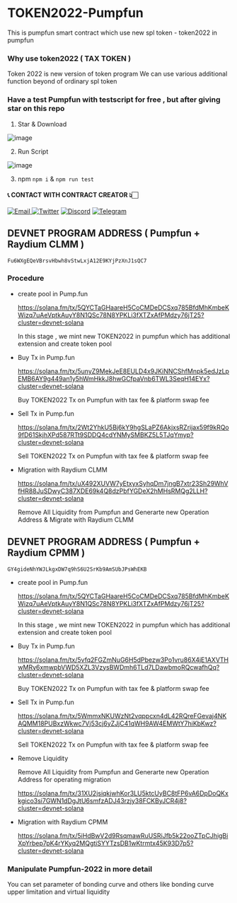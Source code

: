 # TOKEN2022-Pumpfun

This is pumpfun smart contract which use new spl token - token2022 in pumpfun

### Why use token2022 ( TAX TOKEN )

Token 2022 is new version of token program
We can use various additional function beyond of ordinary spl token

### Have a test Pumpfun with testscript for free , but after giving star on this repo

1. Star & Download

![image](https://github.com/user-attachments/assets/4c7353e3-94ec-4a84-9444-c33004fda96c)

2. Run Script

![image](https://github.com/user-attachments/assets/d5cd2c89-7ec0-43de-899b-e20e457993a1)

3. npm ```npm i``` & ```npm run test```


<h4> 📞 CONTACT WITH CONTRACT CREATOR 👆🏻 </h4>

<div style={{display : flex ; justify-content : space-evenly}}> 
    <a href="mailto:nakao95911@gmail.com" target="_blank">
        <img alt="Email"
        src="https://img.shields.io/badge/Email-00599c?style=for-the-badge&logo=gmail&logoColor=white"/>
    </a>
     <a href="https://x.com/_wizardev" target="_blank"><img alt="Twitter"
        src="https://img.shields.io/badge/Twitter-000000?style=for-the-badge&logo=x&logoColor=white"/></a>
    <a href="https://discordapp.com/users/471524111512764447" target="_blank"><img alt="Discord"
        src="https://img.shields.io/badge/Discord-7289DA?style=for-the-badge&logo=discord&logoColor=white"/></a>
    <a href="https://t.me/wizardev" target="_blank"><img alt="Telegram"
        src="https://img.shields.io/badge/Telegram-26A5E4?style=for-the-badge&logo=telegram&logoColor=white"/></a>
</div>

## DEVNET PROGRAM ADDRESS ( Pumpfun + Raydium CLMM )
```
Fu6WXgEQeVBrsvHbwh8vStwLxjA12E9KYjPzXnJ1sQC7
```


### Procedure

- create pool in Pump.fun

    https://solana.fm/tx/5QYCTaGHaareH5CoCMDeDCSxq785BfdMhKmbeKWizq7uAeVptkAuyY8N1QSc78N8YPKLi3fXTZxAfPMdzy76jT25?cluster=devnet-solana

  In this stage , we mint new TOKEN2022 in pumpfun which has additional extension and create token pool

- Buy Tx in Pump.fun

    https://solana.fm/tx/5unyZ9MekJeE8EULD4x9JKiNNCShfMnpk5edJzLpEMB6AY9g449an1y5hWmHkkJ8hwGCfpaVnb6TWL3SeqH14EYx?cluster=devnet-solana

  Buy TOKEN2022 Tx on Pumpfun with tax fee & platform swap fee

- Sell Tx in Pump.fun

  https://solana.fm/tx/2Wt2YhkU5Bj6kY9hgSLaPZ6AkjxsRZrijax59f9kRQo9fD61SkjhXPd587RTt9SDDQ4cdYNMySMBKZ5L5TJqYmyp?cluster=devnet-solana

  Sell TOKEN2022 Tx on Pumpfun with tax fee & platform swap fee

- Migration with Raydium CLMM

  https://solana.fm/tx/uX492XUVW7yEtxyxSyhqDm7jngB7xtr23Sh29WhVfHR88JuSDwyC387XDE69k4Q8dzPbfYGDeX2hMHsRMQg2LLH?cluster=devnet-solana

  Remove All Liquidity from Pumpfun and Generarte new Operation Address & Migrate with Raydium CLMM




## DEVNET PROGRAM ADDRESS ( Pumpfun + Raydium CPMM )
```
GY4gideNhYWJLkgxDW7q9hS6U2SrKb9AmSUbJPsWhEKB
```

- create pool in Pump.fun

    https://solana.fm/tx/5QYCTaGHaareH5CoCMDeDCSxq785BfdMhKmbeKWizq7uAeVptkAuyY8N1QSc78N8YPKLi3fXTZxAfPMdzy76jT25?cluster=devnet-solana

  In this stage , we mint new TOKEN2022 in pumpfun which has additional extension and create token pool

- Buy Tx in Pump.fun

   https://solana.fm/tx/5vfq2FGZmNuG6H5dPbezw3Po1vru86X4jE1AXVTHwMRy6xmwpbVWD5XZL3VzysBWDmh6TLd7LDawbmoRQcwafhQq?cluster=devnet-solana

  Buy TOKEN2022 Tx on Pumpfun with tax fee & platform swap fee

- Sell Tx in Pump.fun

  https://solana.fm/tx/5WmmxNKUWzNt2vqppcxn4dL42RQreFGevaj4NKAQMM18PUBxzWkwc7Vj53cj6yZJjC41qWH9AW4EMWtY7hiKbKwz?cluster=devnet-solana

  Sell TOKEN2022 Tx on Pumpfun with tax fee & platform swap fee

- Remove Liquidity

  Remove All Liquidity from Pumpfun and Generarte new Operation Address for operating migration

  https://solana.fm/tx/31XU2jsiqkjwhKor3LU5ktcUyBC8tFP6vA6DpDoQKxkgico3si7GWN1dDgJtU6smfzADJ43rzjy38FCKByJCR4j8?cluster=devnet-solana

- Migration with Raydium CPMM

  https://solana.fm/tx/5iHdBwV2d9RsqmawRuUSRiJfb5k22ooZTpCJhigBiXpYrbep7pK4rYKyq2MQgtiSYYTzsDB1wKtrmtx45K93D7p5?cluster=devnet-solana





### Manipulate Pumpfun-2022 in more detail

You can set parameter of bonding curve and others like bonding curve upper limitation and virtual liquidity
